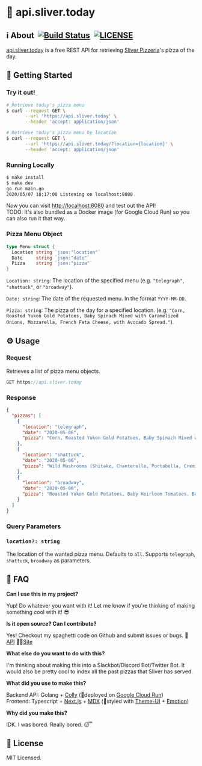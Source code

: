 # 🍕 api.sliver.today 

## ℹ️ About  [![Build Status](https://travis-ci.com/mrbrianhobo/api.sliver.today.svg?branch=master)](https://travis-ci.com/mrbrianhobo/api.sliver.today)  [![LICENSE](https://img.shields.io/github/license/mrbrianhobo/api.sliver.today)](https://github.com/mrbrianhobo/api.sliver.today/blob/master/LICENSE)

[api.sliver.today](http://api.sliver.today) is a free REST API for retrieving [Sliver Pizzeria](https://www.sliverpizzeria.com)'s pizza of the day.

## 🚀 Getting Started

### Try it out!

```bash
# Retrieve today's pizza menu
$ curl --request GET \
       --url 'https://api.sliver.today' \
       --header 'accept: application/json'

# Retrieve today's pizza menu by location
$ curl --request GET \
       --url 'https://api.sliver.today/?location={location}' \
       --header 'accept: application/json'
```

### Running Locally

```bash
$ make install
$ make dev
go run main.go
2020/05/07 18:17:00 Listening on localhost:8080
```

Now you can visit [http://localhost:8080](http://localhost:8080) and test out the API!  
TODO: It's also bundled as a Docker image (for Google Cloud Run) so you can also run it that way. 

### Pizza Menu Object

```go
type Menu struct {
  Location string `json:"location"`
  Date     string `json:"date"`
  Pizza    string `json:"pizza"`
}
```

`Location: string`: The location of the specified menu (e.g. `"telegraph"`, `"shattuck"`, or `"broadway"`).

`Date: string`: The date of the requested menu. In the format `YYYY-MM-DD`.

`Pizza: string`:  The pizza of the day for a specified location. (e.g. `"Corn, Roasted Yukon Gold Potatoes, Baby Spinach Mixed with Caramelized Onions, Mozzarella, French Feta Cheese, with Avocado Spread."`).

## ⚙️ Usage

### Request

Retrieves a list of pizza menu objects.

```jsx
GET https://api.sliver.today
```

### Response

```json
{
  "pizzas": [
    {
      "location": "telegraph",
      "date": "2020-05-06",
      "pizza": "Corn, Roasted Yukon Gold Potatoes, Baby Spinach Mixed with Caramelized Onions, Mozzarella, French Feta Cheese, with Avocado Spread."
    },
    {
      "location": "shattuck",
      "date": "2020-05-06",
      "pizza": "Wild Mushrooms (Shitake, Chanterelle, Portabella, Cremini Mushrooms), Mozzarella, Asiago Fresh, Green Scallons, Fresh Herbs, Infused Chanterelle Mushrooms, and Garlic Olive Oil."
    },
    {
      "location": "broadway",
      "date": "2020-05-06",
      "pizza": "Roasted Yukon Gold Potatoes, Baby Heirloom Tomatoes, Baby Spinach Mixed with Caramelized Onions, Mozzarella, Pecorino Cheese mixed with Fresh Herbs, and Infused Sage Garlic Oil."
    }
  ]
}
```

### Query Parameters

### `location?: string`

The location of the wanted pizza menu. Defaults to `all`. Supports `telegraph`, `shattuck`, `broadway` as parameters.

## 🤔 FAQ

**Can I use this in my project?**

Yup! Do whatever you want with it! Let me know if you're thinking of making something cool with it! 😎

**Is it open source? Can I contribute?**

Yes! Checkout my spaghetti code on Github and submit issues or bugs. 🤖[API](https://github.com/mrbrianhobo/api.sliver.today) 👨‍💻[Site](https://github.com/mrbrianhobo/sliver.today)

**What else do you want to do with this?** 

I'm thinking about making this into a Slackbot/Discord Bot/Twitter Bot. It would also be pretty cool to index all the past pizzas that Sliver has served. 

**What did you use to make this?**

Backend API: Golang + [Colly](http://go-colly.org) (🚀deployed on [Google Cloud Run](https://cloud.google.com/run))  
Frontend: Typescript + [Next.js](https://nextjs.org) + [MDX](https://mdxjs.com) (🎨styled with [Theme-UI](https://theme-ui.com) + [Emotion](https://emotion.sh))

**Why did you make this?**

IDK. I was bored. Really bored. 😴

## 📝 License

MIT Licensed.
